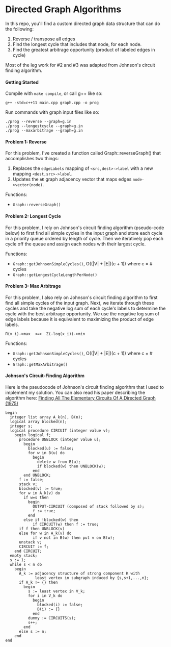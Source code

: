 # Directed Graph Algorithms

In this repo, you'll find a custom directed graph data structure that can do the following:
1. Reverse / transpose all edges
2. Find the longest cycle that includes that node, for each node.
3. Find the greatest arbitrage opportunity (product of labeled edges in cycle)

Most of the leg work for #2 and #3 was adapted from Johnson's circuit finding algorithm.

#### Getting Started

Compile with `make compile`, or call g++ like so:
```
g++ -std=c++11 main.cpp graph.cpp -o prog
```

Run commands with graph input files like so:
```
./prog --reverse --graph=g.in
./prog --longestcycle --graph=g.in
./prog --maxarbitrage --graph=g.in
```

#### Problem 1: Reverse

For this problem, I've created a function called Graph::reverseGraph() that accomplishes two things:
1. Replaces the `edgeLabels` mapping of `<src,dest>->label` with a new mapping `<dest,src>->label`.
2. Updates the `AK` graph adjacency vector that maps edges `node->vector(node)`.

Functions:
* `Graph::reverseGraph()`

#### Problem 2: Longest Cycle
For this problem, I rely on Johnson's circuit finding algorithm (pseudo-code below) to first find all simple cycles in the input graph and store each cycle in a priority queue ordered by length of cycle. Then we iteratively pop each cycle off the queue and assign each nodes with their largest cycle.

Functions:
* `Graph::getJohnsonSimpleCycles()`, O((|V| + |E|)(c + 1)) where c = # cycles
* `Graph::getLongestCycleLengthPerNode()`


#### Problem 3: Max Arbitrage

For this problem, I also rely on Johnson's circuit finding algorithm to first find all simple cycles of the input graph. Next, we iterate through these cycles and take the negative log sum of each cycle's labels to determine the cycle with the best arbitrage opportunity. We use the negative log sum of edge labels because it is equivalent to maximizing the product of edge labels.

```
Π(x_i)->max  <=>  Σ(-log(x_i))->min
```

Functions:
* `Graph::getJohnsonSimpleCycles()`, O((|V| + |E|)(c + 1)) where c = # cycles
* `Graph::getMaxArbitrage()`


#### Johnson's Circuit-Finding Algorithm

Here is the pseudocode of Johnson's circuit finding algorithm that I used to implement my solution. You can also read his paper describing the algorithm here: [Finding All The Elementary Circuits Of A Directed Graph (1975)](https://www.cs.tufts.edu/comp/150GA/homeworks/hw1/Johnson%2075.PDF)

```
begin
  integer list array A_k(n), B(n);
  logical array blocked(n);
  integer s;
  logical procedure CIRCUIT (integer value v);
    begin logical f;
      procedure UNBLOCK (integer value u);
        begin
          blocked(u) := false;
          for w in B(u) do
            begin
              delete w from B(u);
              if blocked(w) then UNBLOCK(w);
            end
        end UNBLOCK;
      f := false;
      stack v;
      blocked(v) := true;
      for w in A_k(v) do
        if w=s then
          begin
            OUTPUT-CIRCUIT (composed of stack followed by s);
            f := true;
          end
        else if !blocked(w) then
            if CIRCUIT(w) then f := true;
      if f then UNBLOCK(v)
      else for w in A_k(v) do
            if v not in B(w) then put v on B(w);
      unstack v;
      CIRCUIT := f;
    end CIRCUIT;
  empty stack;
  s := 1;
  while s < n do
    begin
      A_k := adjacency structure of strong component K with
             least vertex in subgraph induced by {s,s+1,...,n};
      if A_k != {} then
        begin
          s := least vertex in V_k;
          for i in V_k do
            begin
              blocked(i) := false;
              B(i) := {}
            end
          dummy := CIRCUITS(s);
          s++;
        end
      else s := n;
    end
end
```

